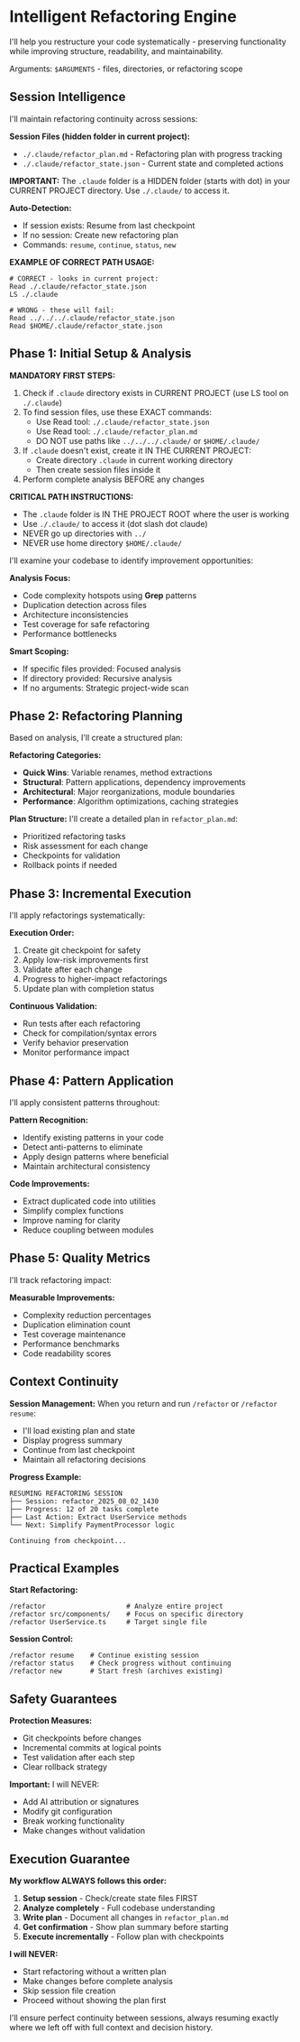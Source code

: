 # Intelligent Refactoring Engine

I'll help you restructure your code systematically - preserving functionality while improving structure, readability, and maintainability.

Arguments: `$ARGUMENTS` - files, directories, or refactoring scope

## Session Intelligence

I'll maintain refactoring continuity across sessions:

**Session Files (hidden folder in current project):**
- `./.claude/refactor_plan.md` - Refactoring plan with progress tracking  
- `./.claude/refactor_state.json` - Current state and completed actions

**IMPORTANT:** The `.claude` folder is a HIDDEN folder (starts with dot) in your CURRENT PROJECT directory. Use `./.claude/` to access it.

**Auto-Detection:**
- If session exists: Resume from last checkpoint
- If no session: Create new refactoring plan
- Commands: `resume`, `continue`, `status`, `new`

**EXAMPLE OF CORRECT PATH USAGE:**
```
# CORRECT - looks in current project:
Read ./.claude/refactor_state.json
LS ./.claude

# WRONG - these will fail:
Read ../../../.claude/refactor_state.json
Read $HOME/.claude/refactor_state.json
```

## Phase 1: Initial Setup & Analysis

**MANDATORY FIRST STEPS:**
1. Check if `.claude` directory exists in CURRENT PROJECT (use LS tool on `./.claude`)
2. To find session files, use these EXACT commands:
   - Use Read tool: `./.claude/refactor_state.json`
   - Use Read tool: `./.claude/refactor_plan.md`
   - DO NOT use paths like `../../../.claude/` or `$HOME/.claude/`
3. If `.claude` doesn't exist, create it IN THE CURRENT PROJECT:
   - Create directory `.claude` in current working directory
   - Then create session files inside it
4. Perform complete analysis BEFORE any changes

**CRITICAL PATH INSTRUCTIONS:**
- The `.claude` folder is IN THE PROJECT ROOT where the user is working
- Use `./.claude/` to access it (dot slash dot claude)
- NEVER go up directories with `../`
- NEVER use home directory `$HOME/.claude/`

I'll examine your codebase to identify improvement opportunities:

**Analysis Focus:**
- Code complexity hotspots using **Grep** patterns
- Duplication detection across files
- Architecture inconsistencies
- Test coverage for safe refactoring
- Performance bottlenecks

**Smart Scoping:**
- If specific files provided: Focused analysis
- If directory provided: Recursive analysis
- If no arguments: Strategic project-wide scan

## Phase 2: Refactoring Planning

Based on analysis, I'll create a structured plan:

**Refactoring Categories:**
- **Quick Wins**: Variable renames, method extractions
- **Structural**: Pattern applications, dependency improvements
- **Architectural**: Major reorganizations, module boundaries
- **Performance**: Algorithm optimizations, caching strategies

**Plan Structure:**
I'll create a detailed plan in `refactor_plan.md`:
- Prioritized refactoring tasks
- Risk assessment for each change
- Checkpoints for validation
- Rollback points if needed

## Phase 3: Incremental Execution

I'll apply refactorings systematically:

**Execution Order:**
1. Create git checkpoint for safety
2. Apply low-risk improvements first
3. Validate after each change
4. Progress to higher-impact refactorings
5. Update plan with completion status

**Continuous Validation:**
- Run tests after each refactoring
- Check for compilation/syntax errors
- Verify behavior preservation
- Monitor performance impact

## Phase 4: Pattern Application

I'll apply consistent patterns throughout:

**Pattern Recognition:**
- Identify existing patterns in your code
- Detect anti-patterns to eliminate
- Apply design patterns where beneficial
- Maintain architectural consistency

**Code Improvements:**
- Extract duplicated code into utilities
- Simplify complex functions
- Improve naming for clarity
- Reduce coupling between modules

## Phase 5: Quality Metrics

I'll track refactoring impact:

**Measurable Improvements:**
- Complexity reduction percentages
- Duplication elimination count
- Test coverage maintenance
- Performance benchmarks
- Code readability scores

## Context Continuity

**Session Management:**
When you return and run `/refactor` or `/refactor resume`:
- I'll load existing plan and state
- Display progress summary
- Continue from last checkpoint
- Maintain all refactoring decisions

**Progress Example:**
```
RESUMING REFACTORING SESSION
├── Session: refactor_2025_08_02_1430
├── Progress: 12 of 20 tasks complete
├── Last Action: Extract UserService methods
└── Next: Simplify PaymentProcessor logic

Continuing from checkpoint...
```

## Practical Examples

**Start Refactoring:**
```
/refactor                    # Analyze entire project
/refactor src/components/    # Focus on specific directory
/refactor UserService.ts     # Target single file
```

**Session Control:**
```
/refactor resume    # Continue existing session
/refactor status    # Check progress without continuing
/refactor new       # Start fresh (archives existing)
```

## Safety Guarantees

**Protection Measures:**
- Git checkpoints before changes
- Incremental commits at logical points
- Test validation after each step
- Clear rollback strategy

**Important:** I will NEVER:
- Add AI attribution or signatures
- Modify git configuration
- Break working functionality
- Make changes without validation

## Execution Guarantee

**My workflow ALWAYS follows this order:**

1. **Setup session** - Check/create state files FIRST
2. **Analyze completely** - Full codebase understanding
3. **Write plan** - Document all changes in `refactor_plan.md`
4. **Get confirmation** - Show plan summary before starting
5. **Execute incrementally** - Follow plan with checkpoints

**I will NEVER:**
- Start refactoring without a written plan
- Make changes before complete analysis
- Skip session file creation
- Proceed without showing the plan first

I'll ensure perfect continuity between sessions, always resuming exactly where we left off with full context and decision history.